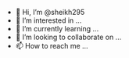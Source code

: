 - 👋 Hi, I’m @sheikh295
- 👀 I’m interested in ...
- 🌱 I’m currently learning ...
- 💞️ I’m looking to collaborate on ...
- 📫 How to reach me ...

<!---
sheikh295/sheikh295 is a ✨ special ✨ repository because its `README.md` (this file) appears on your GitHub profile.
You can click the Preview link to take a look at your changes.
--->
